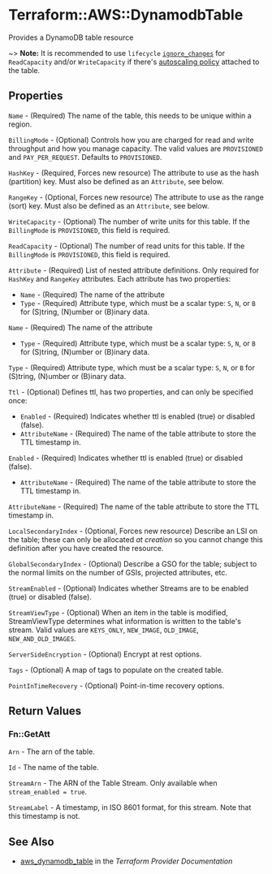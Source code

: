 # Terraform::AWS::DynamodbTable

Provides a DynamoDB table resource

~> **Note:** It is recommended to use `lifecycle` [`ignore_changes`](/docs/configuration/resources.html#ignore_changes) for `ReadCapacity` and/or `WriteCapacity` if there's [autoscaling policy](/docs/providers/aws/r/appautoscaling_policy.html) attached to the table.

## Properties

`Name` - (Required) The name of the table, this needs to be unique
within a region.

`BillingMode` - (Optional) Controls how you are charged for read and write throughput and how you manage capacity. The valid values are `PROVISIONED` and `PAY_PER_REQUEST`. Defaults to `PROVISIONED`.

`HashKey` - (Required, Forces new resource) The attribute to use as the hash (partition) key. Must also be defined as an `Attribute`, see below.

`RangeKey` - (Optional, Forces new resource) The attribute to use as the range (sort) key. Must also be defined as an `Attribute`, see below.

`WriteCapacity` - (Optional) The number of write units for this table. If the `BillingMode` is `PROVISIONED`, this field is required.

`ReadCapacity` - (Optional) The number of read units for this table. If the `BillingMode` is `PROVISIONED`, this field is required.

`Attribute` - (Required) List of nested attribute definitions. Only required for `HashKey` and `RangeKey` attributes. Each attribute has two properties:
* `Name` - (Required) The name of the attribute
* `Type` - (Required) Attribute type, which must be a scalar type: `S`, `N`, or `B` for (S)tring, (N)umber or (B)inary data.

`Name` - (Required) The name of the attribute
* `Type` - (Required) Attribute type, which must be a scalar type: `S`, `N`, or `B` for (S)tring, (N)umber or (B)inary data.

`Type` - (Required) Attribute type, which must be a scalar type: `S`, `N`, or `B` for (S)tring, (N)umber or (B)inary data.

`Ttl` - (Optional) Defines ttl, has two properties, and can only be specified once:
* `Enabled` - (Required) Indicates whether ttl is enabled (true) or disabled (false).
* `AttributeName` - (Required) The name of the table attribute to store the TTL timestamp in.

`Enabled` - (Required) Indicates whether ttl is enabled (true) or disabled (false).
* `AttributeName` - (Required) The name of the table attribute to store the TTL timestamp in.

`AttributeName` - (Required) The name of the table attribute to store the TTL timestamp in.

`LocalSecondaryIndex` - (Optional, Forces new resource) Describe an LSI on the table;
these can only be allocated *at creation* so you cannot change this
definition after you have created the resource.

`GlobalSecondaryIndex` - (Optional) Describe a GSO for the table;
subject to the normal limits on the number of GSIs, projected
attributes, etc.

`StreamEnabled` - (Optional) Indicates whether Streams are to be enabled (true) or disabled (false).

`StreamViewType` - (Optional) When an item in the table is modified, StreamViewType determines what information is written to the table's stream. Valid values are `KEYS_ONLY`, `NEW_IMAGE`, `OLD_IMAGE`, `NEW_AND_OLD_IMAGES`.

`ServerSideEncryption` - (Optional) Encrypt at rest options.

`Tags` - (Optional) A map of tags to populate on the created table.

`PointInTimeRecovery` - (Optional) Point-in-time recovery options.


## Return Values

### Fn::GetAtt

`Arn` - The arn of the table.

`Id` - The name of the table.

`StreamArn` - The ARN of the Table Stream. Only available when `stream_enabled = true`.

`StreamLabel` - A timestamp, in ISO 8601 format, for this stream. Note that this timestamp is not.

## See Also

* [aws_dynamodb_table](https://www.terraform.io/docs/providers/aws/r/dynamodb_table.html) in the _Terraform Provider Documentation_